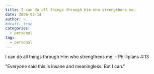 ```yaml
---
title: I can do all things through Him who strengthens me.
date: 2006-02-14
author: ~
#draft: true
categories:
  - personal
tag:
  - personal
---
```




I can do all things through Him who strengthens me. - Phillipians 4:13

"Everyone said this is insane and meaningless.
But I can."







 






